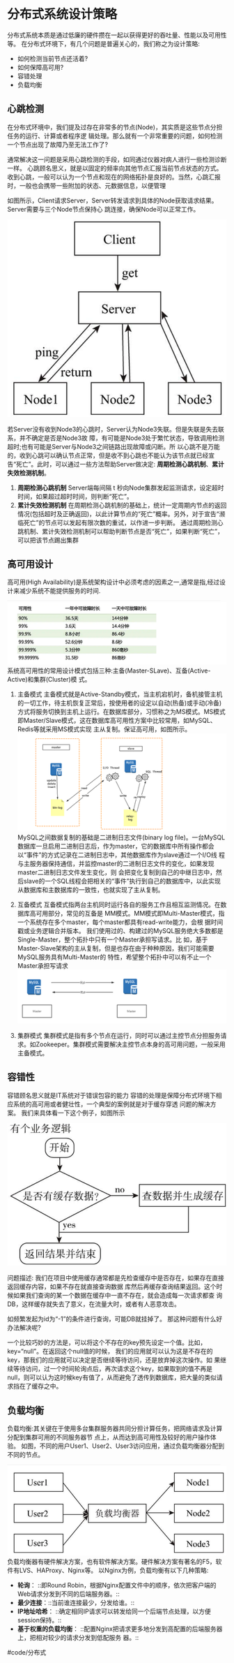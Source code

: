 # 分布式系统设计策略
分布式系统本质是通过低廉的硬件攒在一起以获得更好的吞吐量、性能以及可用性等。
在分布式环境下，有几个问题是普遍关心的，我们称之为设计策略:
  * 如何检测当前节点还活着?
  * 如何保障高可用?
  * 容错处理
  * 负载均衡

## 心跳检测
在分布式环境中，我们提及过存在非常多的节点(Node)，其实质是这些节点分担任务的运行、计算或者程序逻 辑处理。那么就有一个非常重要的问题，如何检测一个节点出现了故障乃至无法工作了? 

通常解决这一问题是采用心跳检测的手段，如同通过仪器对病人进行一些检测诊断一样。
心跳顾名思义，就是以固定的频率向其他节点汇报当前节点状态的方式。收到心跳，一般可以认为一个节点和现在的网络拓扑是良好的。当然，心跳汇报时，一般也会携带一些附加的状态、元数据信息，以便管理

如图所示，Client请求Server，Server转发请求到具体的Node获取请求结果。Server需要与三个Node节点保持心 跳连接，确保Node可以正常工作。 

![](%E5%88%86%E5%B8%83%E5%BC%8F%E7%B3%BB%E7%BB%9F%E8%AE%BE%E8%AE%A1%E7%AD%96%E7%95%A5/page47image55286272.png) 

若Server没有收到Node3的心跳时，Server认为Node3失联。但是失联是失去联系，并不确定是否是Node3故 障，有可能是Node3处于繁忙状态，导致调用检测超时;也有可能是Server与Node3之间链路出现故障或闪断。所 以心跳不是万能的，收到心跳可以确认节点正常，但是收不到心跳也不能认为该节点就已经宣告“死亡”。此时，可以通过一些方法帮助Server做决定: **周期检测心跳机制**、**累计失效检测机制**。 

1. **周期检测心跳机制** 
Server端每间隔 t 秒向Node集群发起监测请求，设定超时时间，如果超过超时时间，则判断“死亡”。 
2. **累计失效检测机制** 
在周期检测心跳机制的基础上，统计一定周期内节点的返回情况(包括超时及正确返回)，以此计算节点的“死亡”概率。另外，对于宣告“濒临死亡”的节点可以发起有限次数的重试，以作进一步判断。 
通过周期检测心跳机制、累计失效检测机制可以帮助判断节点是否“死亡”，如果判断“死亡”，可以把该节点踢出集群 

## 高可用设计
高可用(High Availability)是系统架构设计中必须考虑的因素之一,通常是指,经过设计来减少系统不能提供服务的时间. 
![](%E5%88%86%E5%B8%83%E5%BC%8F%E7%B3%BB%E7%BB%9F%E8%AE%BE%E8%AE%A1%E7%AD%96%E7%95%A5/page48image61523456.png) ![](%E5%88%86%E5%B8%83%E5%BC%8F%E7%B3%BB%E7%BB%9F%E8%AE%BE%E8%AE%A1%E7%AD%96%E7%95%A5/page48image55210592.png) 
系统高可用性的常用设计模式包括三种:主备(Master-SLave)、互备(Active-Active)和集群(Cluster)模 式。 

1. 主备模式 
主备模式就是Active-Standby模式，当主机宕机时，备机接管主机的一切工作，待主机恢复正常后，按使用者的设定以自动(热备)或手动(冷备)方式将服务切换到主机上运行。在数据库部分，习惯称之为MS模式。MS模式即Master/Slave模式，这在数据库高可用性方案中比较常用，如MySQL、Redis等就采用MS模式实现 主从复制。保证高可用，如图所示。 
![](%E5%88%86%E5%B8%83%E5%BC%8F%E7%B3%BB%E7%BB%9F%E8%AE%BE%E8%AE%A1%E7%AD%96%E7%95%A5/page48image55204768.png) 
MySQL之间数据复制的基础是二进制日志文件(binary log file)。一台MySQL数据库一旦启用二进制日志后，作为master，它的数据库中所有操作都会以“事件”的方式记录在二进制日志中，其他数据库作为slave通过一个I/O线 程与主服务器保持通信，并监控master的二进制日志文件的变化，如果发现master二进制日志文件发生变化，则 会把变化复制到自己的中继日志中，然后slave的一个SQL线程会把相关的“事件”执行到自己的数据库中，以此实现 从数据库和主数据库的一致性，也就实现了主从复制。 

2. 互备模式 互备模式指两台主机同时运行各自的服务工作且相互监测情况。在数据库高可用部分，常见的互备是 MM模式。MM模式即Multi-Master模式，指一个系统存在多个master，每个master都具有read-write能力，会根 据时间戳或业务逻辑合并版本。 
我们使用过的、构建过的MySQL服务绝大多数都是Single-Master，整个拓扑中只有一个Master承担写请求。比 如，基于Master-Slave架构的主从复制，但是也存在由于种种原因，我们可能需要MySQL服务具有Multi-Master的 特性，希望整个拓扑中可以有不止一个Master承担写请求 
![](%E5%88%86%E5%B8%83%E5%BC%8F%E7%B3%BB%E7%BB%9F%E8%AE%BE%E8%AE%A1%E7%AD%96%E7%95%A5/page49image55211424.png) 

3. 集群模式 集群模式是指有多个节点在运行，同时可以通过主控节点分担服务请求。如Zookeeper。集群模式需要解决主控节点本身的高可用问题，一般采用主备模式。

## 容错性
容错顾名思义就是IT系统对于错误包容的能力 
容错的处理是保障分布式环境下相应系统的高可用或者健壮性，一个典型的案例就是对于缓存穿透 问题的解决方案。 
我们来具体看一下这个例子，如图所示

![](%E5%88%86%E5%B8%83%E5%BC%8F%E7%B3%BB%E7%BB%9F%E8%AE%BE%E8%AE%A1%E7%AD%96%E7%95%A5/page49image55203728.png) 

问题描述: 
我们在项目中使用缓存通常都是先检查缓存中是否存在，如果存在直接返回缓存内容，如果不存在就直接查询数据 库然后再缓存查询结果返回。这个时候如果我们查询的某一个数据在缓存中一直不存在，就会造成每一次请求都查 询DB，这样缓存就失去了意义，在流量大时，或者有人恶意攻击。
 
如频繁发起为id为“-1”的条件进行查询，可能DB就挂掉了。 
那这种问题有什么好办法解决呢?

一个比较巧妙的方法是，可以将这个不存在的key预先设定一个值。比如，key=“null”。在返回这个null值的时候， 我们的应用就可以认为这是不存在的key，那我们的应用就可以决定是否继续等待访问，还是放弃掉这次操作。如 果继续等待访问，过一个时间轮询点后，再次请求这个key，如果取到的值不再是null，则可以认为这时候key有值了，从而避免了透传到数据库，把大量的类似请求挡在了缓存之中。 


## 负载均衡
负载均衡:其关键在于使用多台集群服务器共同分担计算任务，把网络请求及计算分配到集群可用的不同服务器节 
点上，从而达到高可用性及较好的用户操作体验。 如图，不同的用户User1、User2、User3访问应用，通过负载均衡器分配到不同的节点。 
![](%E5%88%86%E5%B8%83%E5%BC%8F%E7%B3%BB%E7%BB%9F%E8%AE%BE%E8%AE%A1%E7%AD%96%E7%95%A5/page50image61683968.png) ![](%E5%88%86%E5%B8%83%E5%BC%8F%E7%B3%BB%E7%BB%9F%E8%AE%BE%E8%AE%A1%E7%AD%96%E7%95%A5/page50image55232752.png) 负载均衡器有硬件解决方案，也有软件解决方案。硬件解决方案有著名的F5，软件有LVS、HAProxy、Nginx等。 
以Nginx为例，负载均衡有以下几种策略: 
* **轮询**：
::即Round Robin，根据Nginx配置文件中的顺序，依次把客户端的Web请求分发到不同的后端服务器。:: 
* **最少连接**：::当前谁连接最少，分发给谁。:: 
* **IP地址哈希**：
::确定相同IP请求可以转发给同一个后端节点处理，以方便session保持。:: 
* **基于权重的负载均衡**：
::配置Nginx把请求更多地分发到高配置的后端服务器上，把相对较少的请求分发到低配服务 器。:: 



#code/分布式